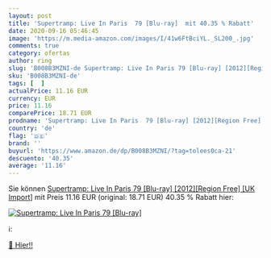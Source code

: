 ```yaml
---
layout: post
title: 'Supertramp: Live In Paris  79 [Blu-ray]  mit 40.35 % Rabatt'
date: 2020-09-16 05:46:45
image: 'https://m.media-amazon.com/images/I/41w6FtBciYL._SL200_.jpg'
comments: true
category: ofertas
author: ring
slug: 'B008B3MZNI-de Supertramp: Live In Paris 79 [Blu-ray] [2012][Region Free]...'
sku: 'B008B3MZNI-de'
tags: [  ]
actualPrice: 11.16 EUR
currency: EUR
price: 11.16
comparePrice: 18.71 EUR
prodname: 'Supertramp: Live In Paris  79 [Blu-ray] [2012][Region Free] [UK Import]'
country: 'de'
flag: '🇩🇪'
brand: ''
buyurl: 'https://www.amazon.de/dp/B008B3MZNI/?tag=tolees0ca-21'
descuento: '40.35'
average: '11.16'
---
```


Sie können [Supertramp: Live In Paris  79 [Blu-ray] [2012][Region Free] [UK Import]](https://www.amazon.de/dp/B008B3MZNI/?tag=tolees0ca-21) mit Preis 11.16 EUR (original: 18.71 EUR) 40.35 % Rabatt hier:

[![Supertramp: Live In Paris  79 [Blu-ray] ](https://m.media-amazon.com/images/I/41w6FtBciYL._SL200_.jpg)](https://www.amazon.de/dp/B008B3MZNI/?tag=tolees0ca-21)

ℹ️:


[🛒 Hier!!](https://www.amazon.de/dp/B008B3MZNI/?tag=tolees0ca-21)
